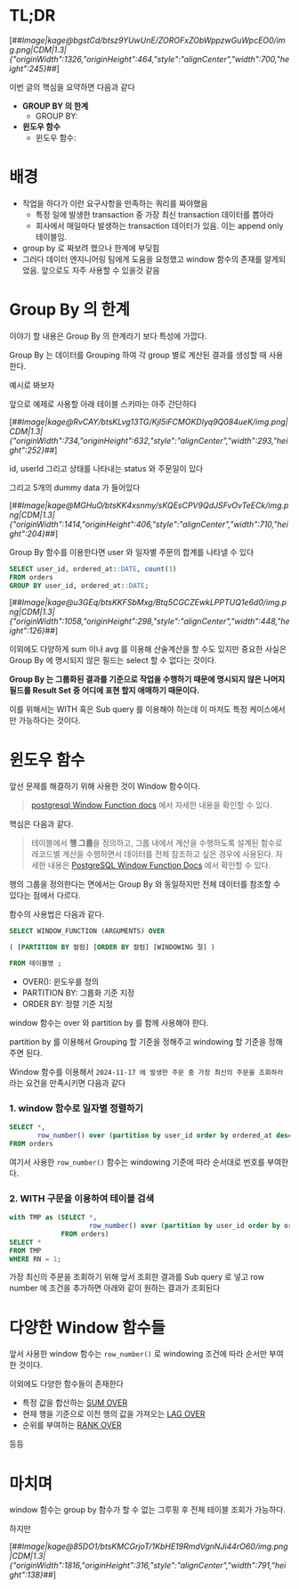 # TL;DR

[##_Image|kage@bgstCd/btsz9YUwUnE/ZOROFxZObWppzwGuWpcEO0/img.png|CDM|1.3|{"originWidth":1326,"originHeight":464,"style":"alignCenter","width":700,"height":245}_##]

이번 글의 핵심을 요약하면 다음과 같다

- **GROUP BY 의 한계**
  - GROUP BY:
- **윈도우 함수**
  - 윈도우 함수:

# 배경

- 작업을 하다가 이런 요구사항을 만족하는 쿼리를 짜야했음
  - 특정 일에 발생한 transaction 중 가장 최신 transaction 데이터를 뽑아라
  - 회사에서 매일마다 발생하는 transaction 데이터가 있음. 이는 append only 테이블임.
- group by 로 짜보려 했으나 한계에 부딪힘
- 그러다 데이터 엔지니어링 팀에게 도움을 요청했고 window 함수의 존재를 알게되었음. 앞으로도 자주 사용할 수 있을것 같음

# Group By 의 한계

이야기 할 내용은 Group By 의 한계라기 보다 특성에 가깝다.

Group By 는 데이터를 Grouping 하여 각 group 별로 계산된 결과를 생성할 때 사용한다.

예시로 봐보자

앞으로 예제로 사용할 아래 테이블 스키마는 아주 간단하다

[##_Image|kage@RvCAY/btsKLvg13TG/KjI5iFCMOKDIyq9Q084ueK/img.png|CDM|1.3|{"originWidth":734,"originHeight":632,"style":"alignCenter","width":293,"height":252}_##]

id, userId 그리고 상태를 나타내는 status 와 주문일이 있다

그리고 5개의 dummy data 가 들어있다

[##_Image|kage@MGHuO/btsKK4xsnmy/sKQEsCPV9QdJSFvOvTeECk/img.png|CDM|1.3|{"originWidth":1414,"originHeight":406,"style":"alignCenter","width":710,"height":204}_##]

Group By 함수를 이용한다면 user 와 일자별 주문의 합계를 나타낼 수 있다

```sql
SELECT user_id, ordered_at::DATE, count(1)
FROM orders
GROUP BY user_id, ordered_at::DATE;
```

[##_Image|kage@u3GEq/btsKKFSbMxg/Btq5CGCZEwkLPPTUQ1e6d0/img.png|CDM|1.3|{"originWidth":1058,"originHeight":298,"style":"alignCenter","width":448,"height":126}_##]

이외에도 다양하게 sum 이나 avg 를 이용해 산술계산을 할 수도 있지만 중요한 사실은 Group By 에 명시되지 않은 필드는 select 할 수 없다는 것이다.

**Group By 는 그룹화된 결과를 기준으로 작업을 수행하기 때문에 명시되지 않은 나머지 필드를 Result Set 중 어디에 표현 할지 애매하기 때문이다.**

이를 위해서는 WITH 혹은 Sub query 를 이용해야 하는데 이 마저도 특정 케이스에서만 가능하다는 것이다.

# 윈도우 함수

앞선 문제를 해결하기 위해 사용한 것이 Window 함수이다.

> [postgresql Window Function docs](https://www.postgresql.org/docs/current/tutorial-window.html) 에서 자세한 내용을 확인할 수 있다.

핵심은 다음과 같다.

> 테이블에서 **행 그룹**을 정의하고, 그룹 내에서 계산을 수행하도록 설계된 함수로 레코드별 계산을 수행하면서 데이터를 전체 참조하고 싶은 경우에 사용된다. 자세한 내용은 [PostgreSQL Window Function Docs](https://www.postgresql.org/docs/current/tutorial-window.html) 에서 확인할 수 있다.

행의 그룹을 정의한다는 면에서는 Group By 와 동일하지만 전체 데이터를 참조할 수 있다는 점에서 다르다.

함수의 사용법은 다음과 같다.

```sql
SELECT WINDOW_FUNCTION (ARGUMENTS) OVER

( [PARTITION BY 컬럼] [ORDER BY 컬럼] [WINDOWING 절] )

FROM 테이블명 ;
```

- OVER(): 윈도우를 정의
- PARTITION BY: 그룹화 기준 지정
- ORDER BY: 정렬 기준 지정

window 함수는 over 와 partition by 를 함께 사용해야 한다.

partition by 를 이용해서 Grouping 할 기준을 정해주고 windowing 할 기준을 정해주면 된다.

Window 함수를 이용해서 `2024-11-17 에 발생한 주문 중 가장 최신의 주문을 조회하라` 라는 요건을 만족시키면 다음과 같다

### 1. window 함수로 일자별 정렬하기

```sql
SELECT *,
       row_number() over (partition by user_id order by ordered_at desc)
FROM orders
```

여기서 사용한 `row_number()` 함수는 windowing 기준에 따라 순서대로 번호를 부여한다.

### 2. WITH 구문을 이용하여 테이블 검색

```sql
with TMP as (SELECT *,
                    row_number() over (partition by user_id order by ordered_at desc) as RN
             FROM orders)
SELECT *
FROM TMP
WHERE RN = 1;
```

가장 최신의 주문을 조회하기 위해 앞서 조회한 결과를 Sub query 로 넣고 row number 에 조건을 추가하면 아래와 같이 원하는 결과가 조회된다

# 다양한 Window 함수들

앞서 사용한 window 함수는 `row_number()` 로 windowing 조건에 따라 순서만 부여한 것이다.

이외에도 다양한 함수들이 존재한다

- 특정 값을 합산하는 [SUM OVER](https://docs.aws.amazon.com/redshift/latest/dg/r_WF_SUM.html)
- 현재 행을 기준으로 이전 행의 값을 가져오는 [LAG OVER](https://docs.aws.amazon.com/redshift/latest/dg/r_WF_LAG.html)
- 순위를 부여하는 [RANK OVER](https://docs.aws.amazon.com/redshift/latest/dg/r_WF_RANK.html)

등등

# 마치며

window 함수는 group by 함수가 할 수 없는 그루핑 후 전체 테이블 조회가 가능하다.

하지만

[##_Image|kage@85DO1/btsKMCGrjoT/1KbHE19RmdVgnNJi44rO60/img.png|CDM|1.3|{"originWidth":1816,"originHeight":316,"style":"alignCenter","width":791,"height":138}_##]

